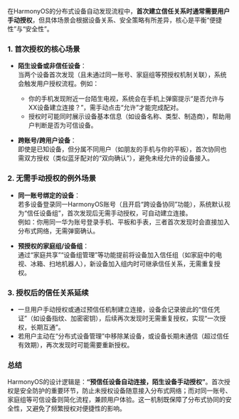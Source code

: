 在HarmonyOS的分布式设备自动发现流程中，**首次建立信任关系时通常需要用户手动授权**，但具体场景会根据设备关系、安全策略有所差异，核心是平衡“便捷性”与“安全性”。


### 1. **首次授权的核心场景**
- **陌生设备或非信任设备**：  
  当两个设备首次发现（且未通过同一账号、家庭组等预授权机制关联），系统会触发用户授权流程。例如：  
  - 你的手机发现附近一台陌生电视，系统会在手机上弹窗提示“是否允许与XX设备建立连接？”，需手动点击“允许”才能完成配对。  
  - 授权时可能同时展示设备基本信息（如设备名称、类型、制造商），帮助用户判断是否为可信设备。

- **跨账号/跨用户设备**：  
  即使是已知设备，但分属不同用户（如朋友的手机与你的平板），首次协同也需双方授权（类似蓝牙配对的“双向确认”），避免未经允许的设备接入。


### 2. **无需手动授权的例外场景**
- **同一账号绑定的设备**：  
  若多设备登录同一HarmonyOS账号（且开启“跨设备协同”功能），系统默认视为“信任设备组”，首次发现后无需手动授权，可自动建立连接。  
  例如：你用同一华为账号登录手机、平板和手表，三者首次发现时会直接加入分布式网络，无需弹窗确认。

- **预授权的家庭组/设备组**：  
  通过“家庭共享”“设备组管理”等功能提前将设备加入信任组（如家庭中的电视、冰箱、扫地机器人），新设备加入组内时可继承信任关系，无需重复授权。


### 3. **授权后的信任关系延续**
- 一旦用户手动授权或通过预信任机制建立连接，设备会记录彼此的“信任凭证”（如设备指纹、加密密钥），后续再次发现时无需重复授权，实现“一次授权，长期互通”。  
- 若用户主动在“分布式设备管理”中移除某设备，或设备长期未通信（超过信任有效期），再次发现时可能需要重新授权。


### 总结
HarmonyOS的设计逻辑是：**“预信任设备自动连接，陌生设备手动授权”**。首次授权是安全防护的重要环节，防止未授权设备随意接入分布式网络；而对同一账号、家庭组等可信设备则简化流程，兼顾用户体验。这一机制既保障了分布式协同的安全性，又避免了频繁授权对便捷性的影响。